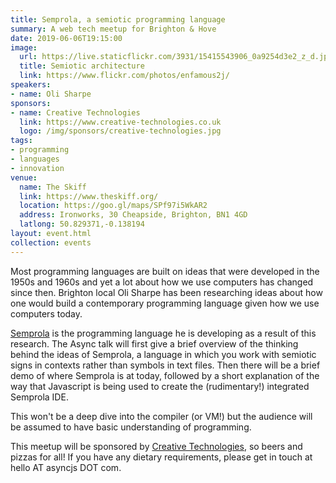 ```yaml
---
title: Semprola, a semiotic programming language
summary: A web tech meetup for Brighton & Hove
date: 2019-06-06T19:15:00
image:
  url: https://live.staticflickr.com/3931/15415543906_0a9254d3e2_z_d.jpg
  title: Semiotic architecture
  link: https://www.flickr.com/photos/enfamous2j/
speakers:
- name: Oli Sharpe
sponsors:
- name: Creative Technologies
  link: https://www.creative-technologies.co.uk
  logo: /img/sponsors/creative-technologies.jpg
tags:
- programming
- languages
- innovation
venue:
  name: The Skiff
  link: https://www.theskiff.org/
  location: https://goo.gl/maps/SPf97i5WkAR2
  address: Ironworks, 30 Cheapside, Brighton, BN1 4GD
  latlong: 50.829371,-0.138194
layout: event.html
collection: events
---
```


Most programming languages are built on ideas that were developed in the 1950s and 1960s and yet a lot about how we use computers has changed since then. Brighton local Oli Sharpe has been researching ideas about how one would build a contemporary programming language given how we use computers today. 

[Semprola](https://www.shift-society.org/salon/papers/2018/revised/semprola.pdf) is the programming language he is developing as a result of this research. The Async talk will first give a brief overview of the thinking behind the ideas of Semprola, a language in which you work with semiotic signs in contexts rather than symbols in text files. Then there will be a brief demo of where Semprola is at today, followed by a short explanation of the way that Javascript is being used to create the (rudimentary!) integrated Semprola IDE.

This won't be a deep dive into the compiler (or VM!) but the audience will be assumed to have basic understanding of programming.

This meetup will be sponsored by [Creative Technologies](https://www.creative-technologies.co.uk), so beers and pizzas for all! If you have any dietary requirements, please get in touch at hello AT asyncjs DOT com.
